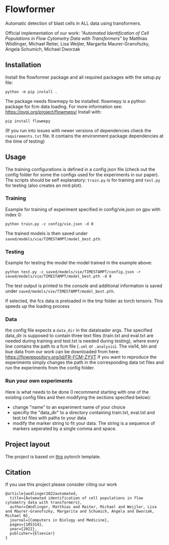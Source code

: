 # Flowformer

Automatic detection of blast cells in ALL data using transformers. 

Official implementation of our work: *"Automated Identification of Cell Populations in Flow Cytometry Data with Transformers"*
by Matthias Wödlinger, Michael Reiter, Lisa Weijler, Margarita Maurer-Granofszky, Angela Schumich, Michael Dworzak

## Installation

Install the flowformer package and all required packages with the setup.py file:
```
python -m pip install .
```

The package needs flowmepy to be installed. flowmepy is a python package for fcm data loading. For more information see: https://pypi.org/project/flowmepy/
Install with:
```
pip install flowmepy
```

(If you run into issues with newer versions of dependencies check the `requirements.txt` file. It contains the environment package dependencies at the time of testing)

## Usage

The training configurations is defined in a config json file (check out the config folder for some the configs used for the experiments in our paper).
The scripts should be self explanatory: `train.py` is for training and `test.py` for testing (also creates an mrd plot).

### Training
Example for training of experiment specified in config/vie.json on gpu with index 0:
```
python train.py -c config/vie.json -d 0
```
The trained models is then saved under `saved/models/vie/TIMESTAMPT/model_best.pth`.

### Testing
Example for testing the model the model trained in the example above:
```
python test.py -c saved/models/vie/TIMESTAMPT/config.json -r saved/models/vie/TIMESTAMPT/model_best.pth -d 0
```
The test output is printed to the console and additional information is saved under `saved/models/vie/TIMESTAMPT/model_best.pth`.

If selected, the fcs data is preloaded in the tmp folder as torch tensors. This speeds up the loading process

### Data
the config file expects a `data_dir` in the dataloader args. The specified data_dir is supposed to contain three text files (train.txt and eval.txt are needed during training and test.txt is needed during testing), where every line contains the path to a fcm file (`.xml` or `.analysis`). The vie14, bln and bue data from our work can be downloaded from here: https://flowrepository.org/id/FR-FCM-ZYVT
If you want to reproduce the experiments simply changes the path in the corresponding data txt files and run the experiments from the config folder.

### Run your own experiments
Here is what needs to be done (I recommend starting with one of the existing config files and then modifying the sections specified below):
- change "name" to an experiment name of your choice
- specifiy the "data_dir" to a directory containing train.txt, eval.txt and test.txt files with paths to your data
- modify the marker string to fit your data. The string is a sequence of markers seperated by a single comma and space.

## Project layout

The project is based on [this](https://github.com/victoresque/pytorch-template) pytorch template.

## Citation

If you use this project please consider citing our work

```
@article{wodlinger2022automated,
  title={Automated identification of cell populations in flow cytometry data with transformers},
  author={Wodlinger, Matthias and Reiter, Michael and Weijler, Lisa and Maurer-Granofszky, Margarita and Schumich, Angela and Dworzak, Michael N},
  journal={Computers in Biology and Medicine},
  pages={105314},
  year={2022},
  publisher={Elsevier}
}
```
